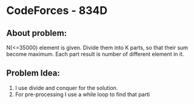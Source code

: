 # CodeForces - 834D

## About problem:  
N(<=35000) element is given. Divide them into K parts, so that their sum become maximum. Each part result is number of different element in it.

  

## Problem Idea:  

 1. I use divide and conquer for the solution.
 2. For pre-processing  I use a while loop to find that parti 

<!--stackedit_data:
eyJoaXN0b3J5IjpbLTExMjM0NTY1NTZdfQ==
-->